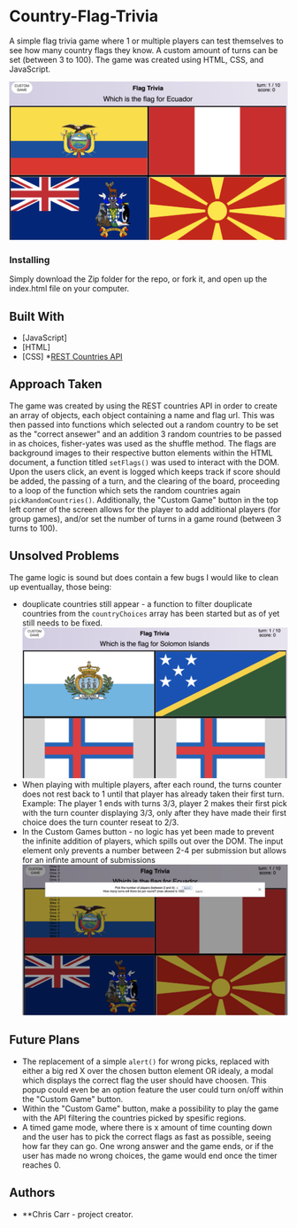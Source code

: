 # Country-Flag-Trivia

A simple flag trivia game where 1 or multiple players can test themselves to see how many country flags they know. A custom amount of turns can be set (between 3 to 100). The game was created using HTML, CSS, and JavaScript.

![Game Overview](https://github.com/ChrisKCarr/Country-Flag-Trivia/blob/master/Images/Game%20Overview.png)

### Installing

Simply download the Zip folder for the repo, or fork it, and open up the index.html file on your computer.

## Built With

- [JavaScript]
- [HTML]
- [CSS] \*[REST Countries API](https://restcountries.eu)

## Approach Taken

The game was created by using the REST countries API in order to create an array of objects, each object containing a name and flag url. This was then passed into functions which selected out a random country to be set as the "correct ansewer" and an addition 3 random countries to be passed in as choices, fisher-yates was used as the shuffle method. The flags are background images to their respective button elements within the HTML document, a function titled `setFlags()` was used to interact with the DOM. Upon the users click, an event is logged which keeps track if score should be added, the passing of a turn, and the clearing of the board, proceeding to a loop of the function which sets the random countries again `pickRandomCountries()`. Additionally, the "Custom Game" button in the top left corner of the screen allows for the player to add additional players (for group games), and/or set the number of turns in a game round (between 3 turns to 100).

## Unsolved Problems

The game logic is sound but does contain a few bugs I would like to clean up eventuallay, those being:

- douplicate countries still appear - a function to filter douplicate countries from the `countryChoices` array has been started but as of yet still needs to be fixed.
  ![issue](https://github.com/ChrisKCarr/Country-Flag-Trivia/blob/master/Images/Douplicate%20Flags%20Issue.png)
- When playing with multiple players, after each round, the turns counter does not rest back to 1 until that player has already taken their first turn. Example: The player 1 ends with turns 3/3, player 2 makes their first pick with the turn counter displaying 3/3, only after they have made their first choice does the turn counter reseat to 2/3.
- In the Custom Games button - no logic has yet been made to prevent the infinite addition of players, which spills out over the DOM. The input element only prevents a number between 2-4 per submission but allows for an infinte amount of submissions
  ![issue](https://github.com/ChrisKCarr/Country-Flag-Trivia/blob/master/Images/Additional%20Players%20DOM%20Issue.png)

## Future Plans

- The replacement of a simple `alert()` for wrong picks, replaced with either a big red X over the chosen button element OR idealy, a modal which displays the correct flag the user should have choosen. This popup could even be an option feature the user could turn on/off within the "Custom Game" button.
- Within the "Custom Game" button, make a possibility to play the game with the API filtering the countries picked by spesific regions.
- A timed game mode, where there is x amount of time counting down and the user has to pick the correct flags as fast as possible, seeing how far they can go. One wrong answer and the game ends, or if the user has made no wrong choices, the game would end once the timer reaches 0.

## Authors

- \*\*Chris Carr - project creator.
